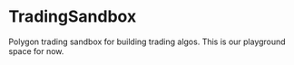 # TradingSandbox
Polygon trading sandbox for building trading algos.
This is our playground space for now.
